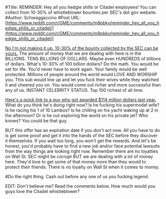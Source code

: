 #Title: REMINDER: Hey all you hedgie shills or Citadel employees! You can collect from 10-30% of whistleblower bounties per SEC's dot gov website.
#Author: Schwaggaccino
#Post URL: [https://www.reddit.com/r/GME/comments/m8pbkv/reminder_hey_all_you_hedgie_shills_or_citadel/](https://www.reddit.com/r/GME/comments/m8pbkv/reminder_hey_all_you_hedgie_shills_or_citadel/)


[No I'm not making it up. 10-30% of the bounty collected by the SEC can be yours.](https://www.sec.gov/whistleblower) The amount of money that we are dealing with here is in the BILLIONS. TENS BILLIONS OF DOLLARS. Maybe even HUNDREDS of billions of dollars. What's 10-30% of 100 billion dollars? Do the math. You would be set for life. You'd never have to work again. Your family would be well protected. Millions of people around the world would LOVE AND WORSHIP you. This sub would line up and let you fuck their wives while they watched it and cheered you on. You would come out richer and more successful than any of us. INSTANT CELEBRITY STATUS. Top 100 richest of all time. 

[Here's a quick link to a guy who got awarded $114 million dollars last year.](https://www.sec.gov/news/press-release/2020-266) What do you think he's doing right now? Is he fucking his supermodel wife? Is he racing his 1 of 10 Lambos? Is he chilling on his yacht waking up at 2 in the afternoon? Or is he out exploring the world on his private jet? Who knows? You could be that guy.  

BUT this offer has an expiration date if you don't act now. All you have to do is get some proof and get it into the hands of the SEC before they discover it themselves. If you wait too long, you won't get the rewards. And let's be honest, you'd probably have to find a new job and/or face potential lawsuits from the way things are looking right now. Remember there are no loyalties on Wall St. SEC might be corrupt BUT we are dealing with a lot of money here. They'd love to get some of that money more than they would to protect their friends. There is no loyalty on Wall St when it comes to money.

#Do the right thing. Cash out before any one of us you fucking legend.

EDIT: Don't believe me? Read the comments below. How much would you guys love the Citadel whistleblower?